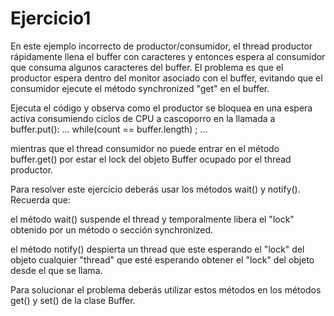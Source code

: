Ejercicio1
==========

En este ejemplo incorrecto de productor/consumidor, el thread productor rápidamente llena el buffer con caracteres y entonces espera al consumidor que consuma algunos caracteres del buffer. El problema es que el productor espera dentro del monitor asociado con el buffer, evitando que el consumidor ejecute el método synchronized "get" en el buffer.

Ejecuta el código y observa como el productor se bloquea en una espera activa consumiendo ciclos de CPU a cascoporro en la llamada a buffer.put():
...
while(count == buffer.length) ;
...

mientras que el thread consumidor no puede entrar en el método buffer.get() por estar el lock del objeto Buffer ocupado por el thread productor.

Para resolver este ejercicio deberás usar los métodos wait() y notify(). Recuerda que:

el método wait() suspende el thread y temporalmente libera el "lock" obtenido por un método o sección synchronized.

el método notify() despierta un thread que este esperando el "lock" del objeto cualquier "thread" que esté esperando obtener el "lock" del objeto desde el que se llama.

Para solucionar el problema deberás utilizar estos métodos en los métodos get() y set() de la clase Buffer.
